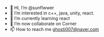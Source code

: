 - 👋 Hi, I’m @sunflwwer
- 👀 I’m interested in c++, java, unity, react.
- 🌱 I’m currently learning react
- 💞️ I’m now collaborate on Corner
- 📫 How to reach me ghosti007@naver.com

<!---
sunflwwer/sunflwwer is a ✨ special ✨ repository because its `README.md` (this file) appears on your GitHub profile.
You can click the Preview link to take a look at your changes.
--->
